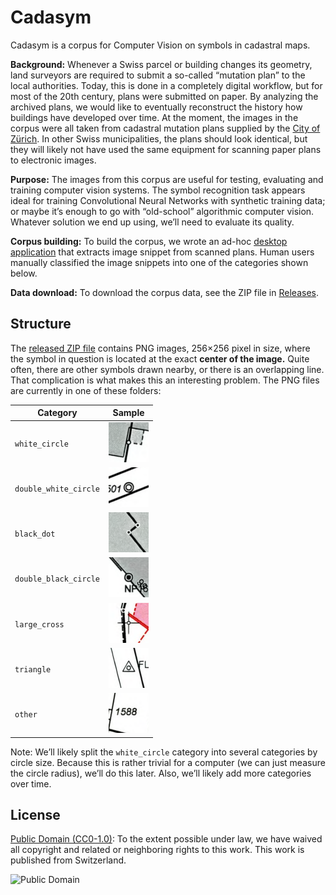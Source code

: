 # Cadasym

Cadasym is a corpus for Computer Vision on symbols in cadastral maps.

**Background:** Whenever a Swiss parcel or building changes its
geometry, land surveyors are required to submit a so-called “mutation
plan” to the local authorities.  Today, this is done in a completely
digital workflow, but for most of the 20th century, plans were
submitted on paper. By analyzing the archived plans, we would like to
eventually reconstruct the history how buildings have developed over
time. At the moment, the images in the corpus were all taken from
cadastral mutation plans supplied by the [City of
Zürich](https://www.stadt-zuerich.ch/ted/de/index/geoz.html). In other
Swiss municipalities, the plans should look identical, but they will
likely not have used the same equipment for scanning paper plans to
electronic images.

**Purpose:** The images from this corpus are useful for testing,
evaluating and training computer vision systems. The symbol
recognition task appears ideal for training Convolutional Neural
Networks with synthetic training data; or maybe it’s enough to go with
“old-school” algorithmic computer vision.  Whatever solution we end up
using, we’ll need to evaluate its quality.

**Corpus building:** To build the corpus, we wrote an ad-hoc [desktop
application](./corpus_builder) that extracts image snippet from
scanned plans. Human users manually classified the image snippets into
one of the categories shown below.

**Data download:** To download the corpus data, see the ZIP file
in [Releases](https://github.com/brawer/cadasym/releases/).


## Structure

The [released ZIP file](https://github.com/brawer/cadasym/releases/) contains
PNG images, 256×256 pixel in size, where the symbol in question
is located at the exact **center of the image.** Quite often, there are
other symbols drawn nearby, or there is an overlapping line. That complication
is what makes this an interesting problem. The PNG files are currently in one of these
folders:

| Category              | Sample                                                                                                              |
| --------------------- | ------------------------------------------------------------------------------------------------------------------- |
| `white_circle`        | [<img src="./doc/samples/white_circle.png" width="64" height="64" />](./doc/samples/white_circle.png)               |
| `double_white_circle` | [<img src="./doc/samples/double_white_circle.png" width="64" height="64" />](./doc/samples/double_white_circle.png) |
| `black_dot`           | [<img src="./doc/samples/black_dot.png" width="64" height="64" />](./doc/samples/black_dot.png)                     |
| `double_black_circle` | [<img src="./doc/samples/double_black_circle.png" width="64" height="64" />](./doc/samples/double_black_circle.png) |
| `large_cross`         | [<img src="./doc/samples/large_cross.png" width="64" height="64" />](./doc/samples/large_cross.png)                 |
| `triangle`            | [<img src="./doc/samples/triangle.png" width="64" height="64" />](./doc/samples/triangle.png)                 |
| `other`               | [<img src="./doc/samples/other.png" width="64" height="64" />](./doc/samples/other.png)                             |

Note: We’ll likely split the `white_circle` category into several categories by circle size. Because this is rather trivial for a computer (we can just measure
the circle radius), we’ll do this later. Also, we’ll likely add more categories over time.


## License

[Public Domain (CC0-1.0)](https://creativecommons.org/publicdomain/zero/1.0/): To the
extent possible under law, we have waived all copyright and related or
neighboring rights to this work. This work is published from Switzerland.

![Public Domain](https://mirrors.creativecommons.org/presskit/buttons/88x31/svg/cc-zero.svg)
